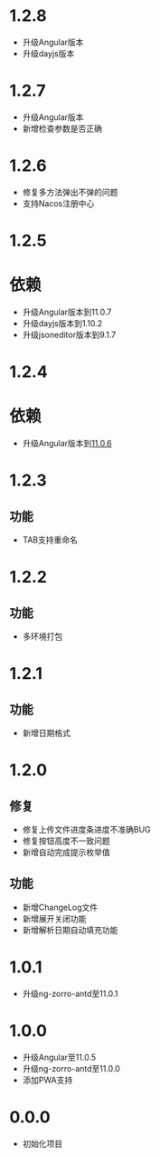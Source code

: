 # 1.2.8
- 升级Angular版本
- 升级dayjs版本
# 1.2.7
- 升级Angular版本
- 新增检查参数是否正确
# 1.2.6
- 修复多方法弹出不弹的问题
- 支持Nacos注册中心
# 1.2.5
# 依赖
- 升级Angular版本到11.0.7
- 升级dayjs版本到1.10.2
- 升级jsoneditor版本到9.1.7
# 1.2.4
# 依赖
- 升级Angular版本到[11.0.6](https://github.com/angular/angular/blob/master/CHANGELOG.md#1106-2021-01-06)
# 1.2.3
## 功能
- TAB支持重命名
# 1.2.2
## 功能
- 多环境打包
# 1.2.1
## 功能
- 新增日期格式
# 1.2.0
## 修复
- 修复上传文件进度条进度不准确BUG
- 修复按钮高度不一致问题
- 新增自动完成提示枚举值
## 功能
- 新增ChangeLog文件
- 新增展开关闭功能
- 新增解析日期自动填充功能
# 1.0.1
- 升级ng-zorro-antd至11.0.1
# 1.0.0
- 升级Angular至11.0.5
- 升级ng-zorro-antd至11.0.0
- 添加PWA支持
# 0.0.0
- 初始化项目

